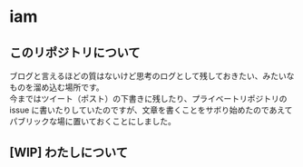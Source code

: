 # iam

## このリポジトリについて

ブログと言えるほどの質はないけど思考のログとして残しておきたい、みたいなものを溜め込む場所です。  
今まではツイート（ポスト）の下書きに残したり、プライベートリポジトリの issue に書いたりしていたのですが、文章を書くことをサボり始めたのであえてパブリックな場に置いておくことにしました。

## [WIP] わたしについて
